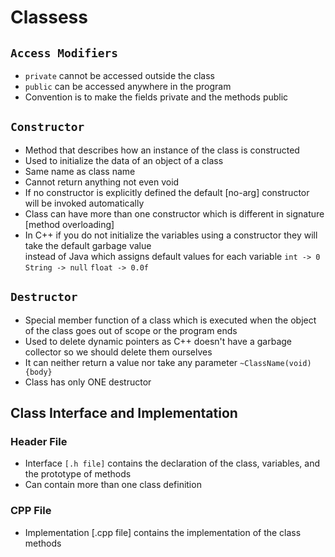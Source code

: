 # Classess

## `Access Modifiers`
- `private` cannot be accessed outside the class
- `public` can be accessed anywhere in the program
- Convention is to make the fields private and the methods public

## `Constructor`
- Method that describes how an instance of the class is constructed
- Used  to initialize the data of an object of a class
- Same name as class name
- Cannot return anything not even void
- If no constructor is explicitly defined the default [no-arg] constructor will be invoked automatically
- Class can have more than one constructor which is different in signature [method overloading]
- In C++ if you do not initialize the variables using a constructor they will take the default garbage value</br>
instead of Java which assigns default values for each variable `int -> 0` `String -> null` `float -> 0.0f`

## `Destructor`
- Special member function of a class which is executed when the object of the class goes out of scope or the program ends
- Used to delete dynamic pointers as C++ doesn't have a garbage collector so we should delete them ourselves
- It can neither return a value nor take any parameter `~ClassName(void){body}`
- Class has only ONE destructor

## Class Interface and Implementation
### Header File
- Interface `[.h file]` contains the declaration of the class, variables, and the prototype of methods
- Can contain more than one class definition
  

### CPP File
- Implementation [.cpp file] contains the implementation of the class methods

